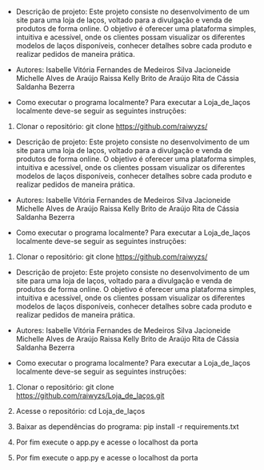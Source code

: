 
- Descrição de projeto:
Este projeto consiste no desenvolvimento de um site para uma loja de laços, voltado para a divulgação e venda de produtos de forma online. O objetivo é oferecer uma plataforma simples, intuitiva e acessível, onde os clientes possam visualizar os diferentes modelos de laços disponíveis, conhecer detalhes sobre cada produto e realizar pedidos de maneira prática.

- Autores:
Isabelle Vitória Fernandes de Medeiros Silva
Jacioneide Michelle Alves de Araújo
Raissa Kelly Brito de Araújo
Rita de Cássia Saldanha Bezerra

- Como executar o programa localmente?
Para executar a Loja_de_laços localmente deve-se seguir as seguintes instruções:
1. Clonar o repositório:
git clone https://github.com/raiwyzs/
- Descrição de projeto:
Este projeto consiste no desenvolvimento de um site para uma loja de laços, voltado para a divulgação e venda de produtos de forma online. O objetivo é oferecer uma plataforma simples, intuitiva e acessível, onde os clientes possam visualizar os diferentes modelos de laços disponíveis, conhecer detalhes sobre cada produto e realizar pedidos de maneira prática.

- Autores:
Isabelle Vitória Fernandes de Medeiros Silva
Jacioneide Michelle Alves de Araújo
Raissa Kelly Brito de Araújo
Rita de Cássia Saldanha Bezerra

- Como executar o programa localmente?
Para executar a Loja_de_laços localmente deve-se seguir as seguintes instruções:
1. Clonar o repositório:
git clone https://github.com/raiwyzs/
- Descrição de projeto:
Este projeto consiste no desenvolvimento de um site para uma loja de laços, voltado para a divulgação e venda de produtos de forma online. O objetivo é oferecer uma plataforma simples, intuitiva e acessível, onde os clientes possam visualizar os diferentes modelos de laços disponíveis, conhecer detalhes sobre cada produto e realizar pedidos de maneira prática.

- Autores:
Isabelle Vitória Fernandes de Medeiros Silva
Jacioneide Michelle Alves de Araújo
Raissa Kelly Brito de Araújo
Rita de Cássia Saldanha Bezerra

- Como executar o programa localmente?
Para executar a Loja_de_laços localmente deve-se seguir as seguintes instruções:
1. Clonar o repositório:
git clone https://github.com/raiwyzs/Loja_de_laços.git
2. Acesse o repositório:
cd Loja_de_laços
3. Baixar as dependências do programa:
pip install -r requirements.txt
4. Por fim execute o app.py e acesse o localhost da porta 



4. Por fim execute o app.py e acesse o localhost da porta 

